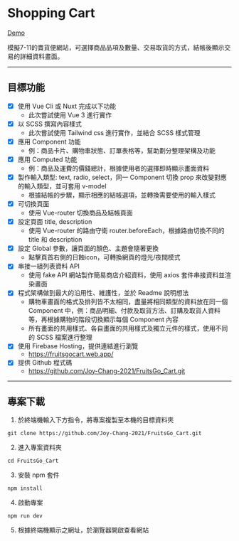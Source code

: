 # Shopping Cart

[Demo](https://fruitsgocart.web.app/)

模擬7-11的賣貨便網站，可選擇商品品項及數量、交易取貨的方式，結帳後顯示交易的詳細資料畫面。

---

## 目標功能

- [x] 使用 Vue Cli 或 Nuxt 完成以下功能
  - 此次嘗試使用 Vue 3 進行實作
- [x] 以 SCSS 撰寫內容樣式
  - 此次嘗試使用 Tailwind css 進行實作，並結合 SCSS 樣式管理
- [x] 應用 Component 功能
  - 例：商品卡片、購物車狀態、訂單表格等，幫助劃分整理架構及功能
- [x] 應用 Computed 功能
  - 例：商品及運費的價錢總計，根據使用者的選擇即時顯示畫面資料
- [x] 製作輸入類型: text, radio, select，同一 Component 切換 prop 來改變對應的輸入類型，並可套用 v-model
  -  根據結帳的步驟，顯示相應的結帳選項，並轉換需要使用的輸入樣式
- [x] 可切換頁面
  - 使用 Vue-router 切換商品及結帳頁面
- [x] 設定頁面 title, description
  - 使用 Vue-router 的路由守衛 router.beforeEach，根據路由切換不同的 title 和 description
- [x] 設定 Global 參數，讓頁面的顏色、主題會隨著更換
  - 點擊頁首右側的日蝕icon，可轉換網頁的燈光/夜間模式 
- [x] 串接一組列表資料 API
  - 使用 fake API 網站製作簡易商店介紹資料，使用 axios 套件串接資料並渲染畫面
- [x] 程式架構做到最大的沿用性、維護性，並於 Readme 說明想法
  - 購物車畫面的格式及排列皆不太相同，盡量將相同類型的資料放在同一個 Component 中，例：商品明細、付款及取貨方法、訂購及取貨人資料等，再根據購物的階段切換顯示每個 Component 內容
  - 所有畫面的共用樣式、各自畫面的共用樣式及獨立元件的樣式，使用不同的 SCSS 檔案進行整理
- [x] 使用 Firebase Hosting，提供連結進行瀏覽
  - https://fruitsgocart.web.app/
- [x] 提供 Github 程式碼
  - https://github.com/Joy-Chang-2021/FruitsGo_Cart.git
---

## 專案下載

1. 於終端機輸入下方指令，將專案複製至本機的目標資料夾
```
git clone https://github.com/Joy-Chang-2021/FruitsGo_Cart.git
```
2. 進入專案資料夾
```
cd FruitsGo_Cart
```
3. 安裝 npm 套件
```
npm install
```
4. 啟動專案
```
npm run dev
```
5. 根據終端機顯示之網址，於瀏覽器開啟查看網站
